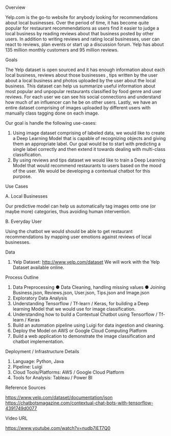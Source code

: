 Overview

Yelp.com is the go-to website for anybody looking for recommendations about local businesses. Over the period of time, it has become quite popular for restaurant recommendations as users find it easier to judge a local business by reading reviews about that business posted by other users. In addition to writing reviews and rating local businesses, user can react to reviews, plan events or start up a discussion forum. Yelp has about 135 million monthly customers and 95 million reviews.


Goals

The Yelp dataset is open sourced and it has enough information about each local business, reviews about those businesses , tips written by the user about a local business and photos uploaded by the user about the local business. This dataset can help us summarize useful information about most popular and unpopular restaurants classified by food genre and user reviews. For each user we can see his social connections and understand how much of an influencer can he be on other users. Lastly, we have an entire dataset comprising of images uploaded by different users with manually class tagging done on each image.


Our goal is handle the following use-cases:
1.  Using image dataset comprising of labeled data, we would like to create a Deep Learning Model that is capable of recognizing objects and giving them an appropriate label. Our goal would be to start with predicting a single label correctly and then extend it towards dealing with multi-class classification.
2.  By using reviews and tips dataset we would like to train a Deep Learning Model that would recommend restaurants to users based on the mood of the user. We would be developing a contextual chatbot for this purpose. 



Use Cases

A.  Local Businesses


Our predictive model can help us automatically tag images onto one (or maybe more)
categories, thus avoiding human intervention.


B.  Everyday User


Using the chatbot we would should be able to get restaurant recommendations by mapping user emotions against reviews of local businesses.



Data

1.  Yelp Dataset: http://www.yelp.com/dataset
We will work with the Yelp Dataset available online.



Process Outline

1. Data Preprocessing
●      Data Cleaning, handling missing values
●      Joining Business.json, Reviews.json, User.json, Tips.json and Image.json
2. Exploratory Data Analysis
3. Understanding Tensorflow / Tf-learn / Keras, for building a Deep learning Model that we would use for image classification. 
4. Understanding how to build a Contextual Chatbot using Tensorflow / Tf-learn / Keras
5. Build an automation pipeline using Luigi for data ingestion and cleaning.
6. Deploy the Model on AWS or Google Cloud Computing Platform
7. Build a web application to demonstrate the image classification and chatbot implementation.



Deployment / Infrastructure Details

1)    Language: Python, Java
2)    Pipeline: Luigi
3)    Cloud Tools/Platforms: AWS / Google Cloud Platform
5)    Tools for Analysis: Tableau / Power BI




Reference Sources

https://www.yelp.com/dataset/documentation/json https://chatbotsmagazine.com/contextual-chat-bots-with-tensorflow-4391749d0077


Video URL

https://www.youtube.com/watch?v=nudb7iET7Q0
